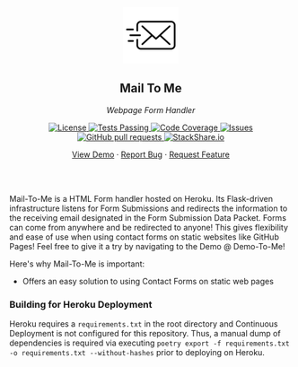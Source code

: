 <!-- header -->
<div align="center">
    <p>
    <!-- Header -->
        <img width="100px" src="/static/Images/readme_logo.png"  alt="mail-to-me" />
        <h2>Mail To Me</h2>
        <p><i>Webpage Form Handler</i></p>
    </p>
    <p>
    <!-- Shields -->
        <a href="https://github.com/armckinney/mail-to-me/LICENSE">
            <img alt="License" src="https://img.shields.io/github/license/armckinney/mail-to-me.svg" />
        </a>
        <a href="https://github.com/armckinney/mail-to-me/actions">
            <img alt="Tests Passing" src="https://github.com/armckinney/mail-to-me/workflows/CI/badge.svg" />
        </a>
        <a href="https://codecov.io/gh/armckinney/mail-to-me">
            <img alt="Code Coverage" src="https://codecov.io/gh/armckinney/mail-to-me/branch/master/graph/badge.svg" />
        </a>
        <a href="https://github.com/armckinney/mail-to-me/issues">
            <img alt="Issues" src="https://img.shields.io/github/issues/armckinney/mail-to-me" />
        </a>
        <a href="https://github.com/armckinney/mail-to-me/pulls">
            <img alt="GitHub pull requests" src="https://img.shields.io/github/issues-pr/armckinney/mail-to-me" />
        </a>
        <a href="https://stackshare.io/armck/mail-to-me">
            <img alt="StackShare.io" src="http://img.shields.io/badge/tech-stack-0690fa.svg?label=StackShare.io">
        </a>
    </p>
    <p>
    <!-- Links -->
        <a href="https://armckinney.github.io/demo-to-me/">View Demo</a>
        ·
        <a href="https://github.com/armckinney/mail-to-me/issues/new/choose">Report Bug</a>
        ·
        <a href="https://github.com/armckinney/mail-to-me/issues/new/choose">Request Feature</a>
    </p>
</div>
<br>
<br>

<!-- Description -->
Mail-To-Me is a HTML Form handler hosted on Heroku. Its Flask-driven infrastructure listens for Form Submissions and redirects the information to the receiving email designated in the Form Submission Data Packet. Forms can come from anywhere and be redirected to anyone! This gives flexibility and ease of use when using contact forms on static websites like GitHub Pages! Feel free to give it a try by navigating to the Demo @ Demo-To-Me!

Here's why Mail-To-Me is important:
* Offers an easy solution to using Contact Forms on static web pages


### Building for Heroku Deployment
Heroku requires a `requirements.txt` in the root directory and Continuous Deployment is not configured for this repository. Thus, a manual dump of dependencies is required via executing `poetry export -f requirements.txt -o requirements.txt --without-hashes` prior to deploying on Heroku.